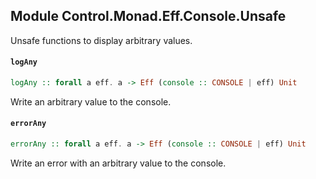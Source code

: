 ## Module Control.Monad.Eff.Console.Unsafe

Unsafe functions to display arbitrary values.

#### `logAny`

``` purescript
logAny :: forall a eff. a -> Eff (console :: CONSOLE | eff) Unit
```

Write an arbitrary value to the console.

#### `errorAny`

``` purescript
errorAny :: forall a eff. a -> Eff (console :: CONSOLE | eff) Unit
```

Write an error with an arbitrary value to the console.


